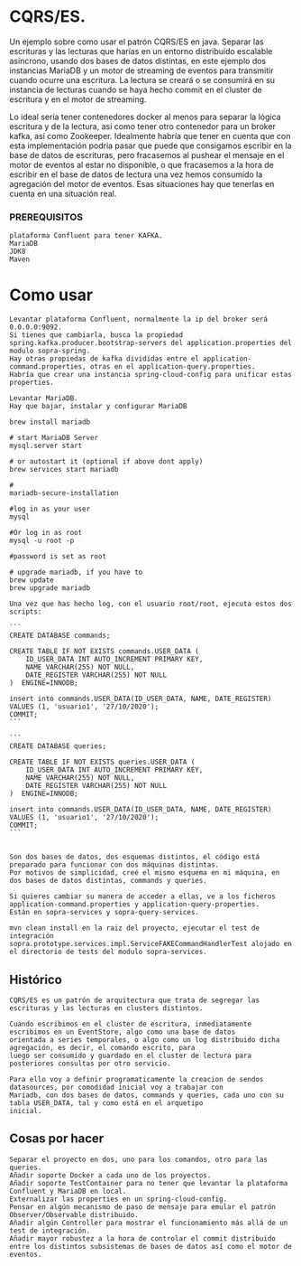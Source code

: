 # CQRS/ES.
Un ejemplo sobre como usar el patrón CQRS/ES en java. Separar las escrituras y las lecturas que harías en un entorno distribuido escalable asíncrono, usando dos bases de datos distintas, en este ejemplo dos instancias MariaDB y un motor de streaming de eventos para transmitir cuando ocurre una escritura. La lectura se creará o se consumirá en su instancia de lecturas cuando se haya hecho commit en el cluster de escritura y en el motor de streaming. 

Lo ideal sería tener contenedores docker al menos para separar la lógica escritura y de la lectura, así como tener otro contenedor para un broker kafka, así como Zookeeper. Idealmente habría que tener en cuenta que con esta implementación podría pasar que puede que consigamos escribir en la base de datos de escrituras, pero fracasemos al pushear el mensaje en el motor de eventos al estar no disponible, o que fracasemos a la hora de escribir en el base de datos de lectura una vez hemos consumido la agregación del motor de eventos. Esas situaciones hay que tenerlas en cuenta en una situación real. 

### PREREQUISITOS

    plataforma Confluent para tener KAFKA. 
    MariaDB
    JDK8
    Maven
    
# Como usar

    Levantar plataforma Confluent, normalmente la ip del broker será 0.0.0.0:9092. 
    Si tienes que cambiarla, busca la propiedad spring.kafka.producer.bootstrap-servers del application.properties del modulo sopra-spring.
    Hay otras propiedas de kafka divididas entre el application-command.properties, otras en el application-query.properties. 
    Habría que crear una instancia spring-cloud-config para unificar estas properties.
    
    Levantar MariaDB.
    Hay que bajar, instalar y configurar MariaDB

	brew install mariadb

	# start MariaDB Server
	mysql.server start

	# or autostart it (optional if above dont apply)
	brew services start mariadb

	# 
	mariadb-secure-installation

	#log in as your user
	mysql

	#Or log in as root 
	mysql -u root -p

	#password is set as root

	# upgrade mariadb, if you have to
	brew update
	brew upgrade mariadb
    
    Una vez que has hecho log, con el usuario root/root, ejecuta estos dos scripts:
  
    ```
    CREATE DATABASE commands;

    CREATE TABLE IF NOT EXISTS commands.USER_DATA (
        ID_USER_DATA INT AUTO_INCREMENT PRIMARY KEY,
        NAME VARCHAR(255) NOT NULL,
        DATE_REGISTER VARCHAR(255) NOT NULL
    )  ENGINE=INNODB;

    insert into commands.USER_DATA(ID_USER_DATA, NAME, DATE_REGISTER)
    VALUES (1, 'usuario1', '27/10/2020');
    COMMIT;
    ```

    ```
    CREATE DATABASE queries;

    CREATE TABLE IF NOT EXISTS queries.USER_DATA (
        ID_USER_DATA INT AUTO_INCREMENT PRIMARY KEY,
        NAME VARCHAR(255) NOT NULL,
        DATE_REGISTER VARCHAR(255) NOT NULL
    )  ENGINE=INNODB;

    insert into commands.USER_DATA(ID_USER_DATA, NAME, DATE_REGISTER)
    VALUES (1, 'usuario1', '27/10/2020');
    COMMIT;
    ```


    Son dos bases de datos, dos esquemas distintos, el código está preparado para funcionar con dos máquinas distintas. 
    Por motivos de simplicidad, creé el mismo esquema en mi máquina, en dos bases de datos distintas, commands y queries.
    
    Si quieres cambiar su manera de acceder a ellas, ve a los ficheros application-command.properties y application-query-properties.
    Están en sopra-services y sopra-query-services.
    
    mvn clean install en la raiz del proyecto, ejecutar el test de integración sopra.prototype.services.impl.ServiceFAKECommandHandlerTest alojado en el directorio de tests del modulo sopra-services.
    
## Histórico

    CQRS/ES es un patrón de arquitectura que trata de segregar las escrituras y las lecturas en clusters distintos.

    Cuando escribimos en el cluster de escritura, inmediatamente escribimos en un EventStore, algo como una base de datos 
    orientada a series temporales, o algo como un log distribuido dicha agregación, es decir, el comando escrito, para
    luego ser consumido y guardado en el cluster de lectura para posteriores consultas por otro servicio.

    Para ello voy a definir programaticamente la creacion de sendos datasources, por comodidad inicial voy a trabajar con
    Mariadb, con dos bases de datos, commands y queries, cada uno con su tabla USER_DATA, tal y como está en el arquetipo 
    inicial. 

## Cosas por hacer

    Separar el proyecto en dos, uno para los comandos, otro para las queries.
    Añadir soporte Docker a cada uno de los proyectos.
    Añadir soporte TestContainer para no tener que levantar la plataforma Confluent y MariaDB en local.
    Externalizar las properties en un spring-cloud-config.
    Pensar en algún mecanismo de paso de mensaje para emular el patrón Observer/Observable distribuido. 
    Añadir algún Controller para mostrar el funcionamiento más allá de un test de integración.
    Añadir mayor robustez a la hora de controlar el commit distribuido entre los distintos subsistemas de bases de datos así como el motor de eventos.
    
